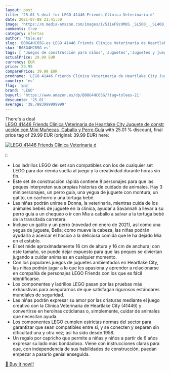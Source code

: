 ```yaml
---
layout: post
title: '25.01 % deal for LEGO 41446 Friends Clínica Veterinaria d'
date: 2021-07-08 21:41:50
image: 'https://m.media-amazon.com/images/I/511eF9z9M8S._SL500_._SL400_.jpg'
comments: true
category: ofertas
author: 'tole.es'
slug: 'B08G4HC65G-es LEGO 41446 Friends Clínica Veterinaria de Heartlake City...'
sku: 'B08G4HC65G-es'
tags: [ 'Juegos de construcción para niños','Juguetes','Juguetes y juegos','lego', ]
actualPrice: 29.99 EUR
currency: EUR
price: 29.99
comparePrice: 39.99 EUR
prodname: 'LEGO 41446 Friends Clínica Veterinaria de Heartlake City Juguete de construcción con Mini Muñecas  Caballo y Perro Guía'
country: 'es'
flag: '🇪🇸'
brand: 'LEGO'
buyurl: 'https://www.amazon.es/dp/B08G4HC65G/?tag=tolees-21'
descuento: '25.01'
average: '38.7883999999999'
---
```


There's a deal [LEGO 41446 Friends Clínica Veterinaria de Heartlake City Juguete de construcción con Mini Muñecas  Caballo y Perro Guía](https://www.amazon.es/dp/B08G4HC65G/?tag=tolees-21)  with  25.01 % discount, final price tag of  29.99 EUR (original: 39.99 EUR) here:

[![LEGO 41446 Friends Clínica Veterinaria d](https://m.media-amazon.com/images/I/511eF9z9M8S._SL500_._SL400_.jpg)](https://www.amazon.es/dp/B08G4HC65G/?tag=tolees-21)

ℹ️:

- Los ladrillos LEGO del set son compatibles con los de cualquier set LEGO para dar rienda suelta al juego y la creatividad durante horas sin fin.
- Este set de construcción rápida contiene 8 personajes para que las peques interpreten sus propias historias de cuidado de animales. Hay 3 minipersonajes, un perro guía, una yegua de juguete con montura, un gatito, un cachorro y una tortuga bebé.
- Las niñas podrán unirse a Donna, la veterinaria, mientras cuida de los animales bebés de juguete en la clínica, ayudar a Savannah a llevar a su perro guía a un chequeo o ir con Mia a caballo a salvar a la tortuga bebé de la transitada carretera.
- Incluye un gatito y un perro (novedad en enero de 2021), así como una yegua de juguete, Bella; como mueve la cabeza, las niñas podrán ayudarla a acercar el hocico a la deliciosa comida que le ha dejado Mia en el establo.
- El set mide aproximadamente 16 cm de altura y 16 cm de anchura; con este tamaño, se puede dejar expuesto para que las peques se diviertan jugando a cuidar animales en cualquier momento.
- Con los populares juegos de juguetes ambientados en Heartlake City, las niñas podrán jugar a lo que les apasiona y aprender a relacionarse en compañía de personajes LEGO Friends con los que es fácil identificarse.
- Los componentes y ladrillos LEGO pasan por las pruebas más exhaustivas para asegurarnos de que satisfagan rigurosos estándares mundiales de seguridad.
- Las niñas podrán expresar su amor por las criaturas mediante el juego creativo con la Clínica Veterinaria de Heartlake City (41446) y convertirse en heroínas cotidianas o, simplemente, cuidar de animales que necesitan ayuda.
- Los componentes LEGO cumplen estrictas normas del sector para garantizar que sean compatibles entre sí, y se conecten y separen sin dificultad una y otra vez; así ha sido desde 1958.
- Un regalo por capricho que permite a niñas y niños a partir de 6 años expresar su lado más bondadoso. Viene con instrucciones claras para que, con independencia de sus habilidades de construcción, puedan empezar a pasarlo genial enseguida.

[🛒 Buy it now!!](https://www.amazon.es/dp/B08G4HC65G/?tag=tolees-21)
